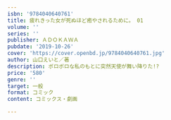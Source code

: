 ```yaml
---
isbn: '9784040640761'
title: 疲れきった女が死ぬほど癒やされるために。 01
volume: ''
series: ''
publisher: ＡＤＯＫＡＷＡ
pubdate: '2019-10-26'
cover: 'https://cover.openbd.jp/9784040640761.jpg'
author: 山口えいと／著
description: ボロボロな私のもとに突然天使が舞い降りた!?
price: '580'
genre: ''
target: 一般
format: コミック
content: コミックス・劇画

---
```

